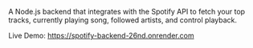 A Node.js backend that integrates with the Spotify API to fetch your top tracks, currently playing song, followed artists, and control playback.

Live Demo: https://spotify-backend-26nd.onrender.com
